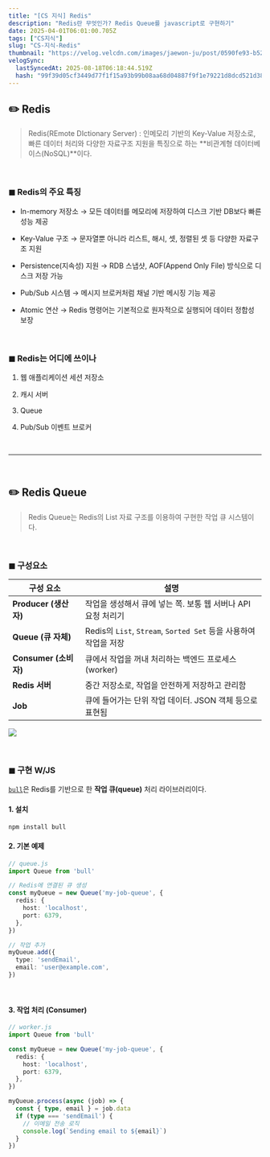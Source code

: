 ```yaml
---
title: "[CS 지식] Redis"
description: "Redis란 무엇인가? Redis Queue를 javascript로 구현하기"
date: 2025-04-01T06:01:00.705Z
tags: ["CS지식"]
slug: "CS-지식-Redis"
thumbnail: "https://velog.velcdn.com/images/jaewon-ju/post/0590fe93-b524-4911-b722-4c9e325cb572/image.png"
velogSync:
  lastSyncedAt: 2025-08-18T06:18:44.519Z
  hash: "99f39d05cf3449d77f1f15a93b99b08aa68d04887f9f1e79221d8dcd521d3810"
---
```


## ✏️ Redis

>Redis(REmote DIctionary Server)
: 인메모리 기반의 Key-Value 저장소로, 빠른 데이터 처리와 다양한 자료구조 지원을 특징으로 하는 **비관계형 데이터베이스(NoSQL)**이다. 


<br>

### ◼︎ Redis의 주요 특징

- In-memory 저장소
→ 모든 데이터를 메모리에 저장하여 디스크 기반 DB보다 빠른 성능 제공

- Key-Value 구조
→ 문자열뿐 아니라 리스트, 해시, 셋, 정렬된 셋 등 다양한 자료구조 지원

- Persistence(지속성) 지원
→ RDB 스냅샷, AOF(Append Only File) 방식으로 디스크 저장 가능

- Pub/Sub 시스템
→ 메시지 브로커처럼 채널 기반 메시징 기능 제공

- Atomic 연산
→ Redis 명령어는 기본적으로 원자적으로 실행되어 데이터 정합성 보장

<br>

### ◼︎ Redis는 어디에 쓰이나

1. 웹 애플리케이션 세션 저장소

2. 캐시 서버

3. Queue

4. Pub/Sub 이벤트 브로커

<br>

---

<br>

## ✏️ Redis Queue
>Redis Queue는 Redis의 List 자료 구조를 이용하여 구현한 작업 큐 시스템이다.




<br>

### ◼︎ 구성요소
| 구성 요소 | 설명 |
|-----------|------|
| **Producer (생산자)** | 작업을 생성해서 큐에 넣는 쪽. 보통 웹 서버나 API 요청 처리기 |
| **Queue (큐 자체)** | Redis의 `List`, `Stream`, `Sorted Set` 등을 사용하여 작업을 저장 |
| **Consumer (소비자)** | 큐에서 작업을 꺼내 처리하는 백엔드 프로세스 (worker) |
| **Redis 서버** | 중간 저장소로, 작업을 안전하게 저장하고 관리함 |
| **Job** | 큐에 들어가는 단위 작업 데이터. JSON 객체 등으로 표현됨 |

![](https://velog.velcdn.com/images/jaewon-ju/post/0590fe93-b524-4911-b722-4c9e325cb572/image.png)

<br>

### ◼︎ 구현 W/JS
[`bull`](https://github.com/OptimalBits/bull)은 Redis를 기반으로 한 **작업 큐(queue)** 처리 라이브러리이다.


#### 1. 설치
```bash
npm install bull
```

#### 2. 기본 예제
```ts
// queue.js
import Queue from 'bull'

// Redis에 연결된 큐 생성
const myQueue = new Queue('my-job-queue', {
  redis: {
    host: 'localhost',
    port: 6379,
  },
})

// 작업 추가
myQueue.add({
  type: 'sendEmail',
  email: 'user@example.com',
})
```

<br>

#### 3. 작업 처리 (Consumer)
```ts
// worker.js
import Queue from 'bull'

const myQueue = new Queue('my-job-queue', {
  redis: {
    host: 'localhost',
    port: 6379,
  },
})

myQueue.process(async (job) => {
  const { type, email } = job.data
  if (type === 'sendEmail') {
    // 이메일 전송 로직
    console.log(`Sending email to ${email}`)
  }
})
```
